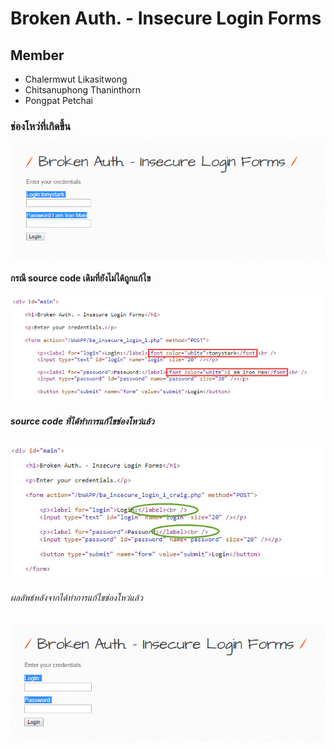 # Broken Auth. - Insecure Login Forms

## Member
  - Chalermwut Likasitwong
  - Chitsanuphong Thaninthorn
  - Pongpat Petchai

### ช่องโหว่ที่เกิดขึ้น
![Mypic](bWAPP/1.jpg)

#### กรณี source code เดิมที่ยังไม่ได้ถูกแก้ไข
![Mypic](bWAPP/2.jpg)

##### source code ที่ได้ทำการแก้ไขช่องโหว่แล้ว
![Mypic](bWAPP/4.jpg)

###### ผลลัพธ์หลังจากได้ทำการแก้ไขช่องโหว่แล้ว
![Mypic](bWAPP/3.jpg)


